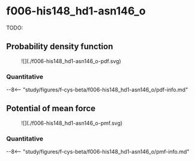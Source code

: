 # f006-his148_hd1-asn146_o

TODO:

<div id="f006-view" class="mol-container"></div>

<script>
document.addEventListener('DOMContentLoaded', (event) => {
    const viewer = molstar.Viewer.create('f006-view', {
        layoutIsExpanded: false,
        layoutShowControls: false,
        layoutShowRemoteState: false,
        layoutShowSequence: true,
        layoutShowLog: false,
        layoutShowLeftPanel: false,
        viewportShowExpand: true,
        viewportShowSelectionMode: true,
        viewportShowAnimation: false,
        pdbProvider: 'rcsb',
    }).then(viewer => {
        // viewer.loadStructureFromUrl("/analysis/005-rogfp-glh-md/data/traj/frame_106403.pdb", "pdb");
        viewer.loadSnapshotFromUrl("/misc/002-molstar-states/f006.molj", "molj");
    });
});
</script>

## Probability density function

<figure markdown>
![](./f006-his148_hd1-asn146_o-pdf.svg)
</figure>

### Quantitative

--8<-- "study/figures/f-cys-beta/f006-his148_hd1-asn146_o/pdf-info.md"

## Potential of mean force

<figure markdown>
![](./f006-his148_hd1-asn146_o-pmf.svg)
</figure>

### Quantitative

--8<-- "study/figures/f-cys-beta/f006-his148_hd1-asn146_o/pmf-info.md"
